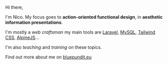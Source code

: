 Hi there, 

I'm Nico. My focus goes to **action-oriented functional design**, in **aesthetic information presentations**.  

I'm mostly a *web craftsman* my main tools are [Laravel](https://laravel.com), [MySQL](https://www.mysql.com/), [Tailwind CSS](https://tailwindcss.com/), [AlpineJS](https://alpinejs.dev/)... 

I'm also *teaching* and *training* on these topics.

Find out more about me on [bluepundit.eu](https://bluepundit.eu)

<!---
ndeblauw/ndeblauw is a ✨ special ✨ repository because its `README.md` (this file) appears on your GitHub profile.
You can click the Preview link to take a look at your changes.
--->
